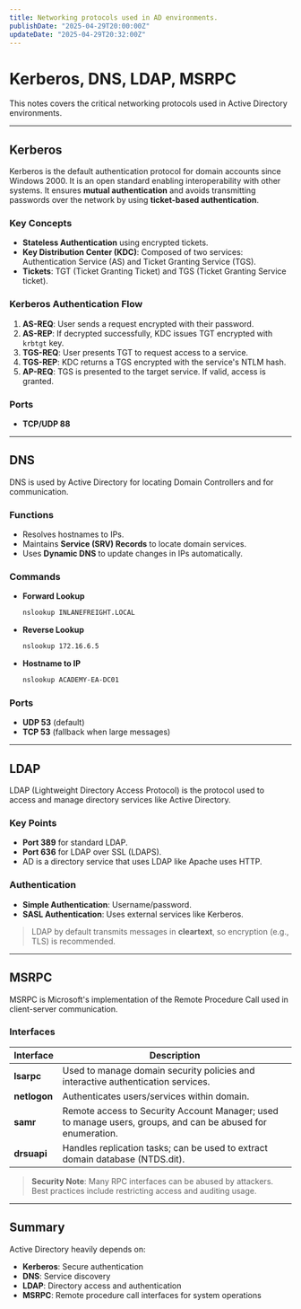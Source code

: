 ```yaml
---
title: Networking protocols used in AD environments.
publishDate: "2025-04-29T20:00:00Z"
updateDate: "2025-04-29T20:32:00Z"
---
```




# Kerberos, DNS, LDAP, MSRPC

This notes covers the critical networking protocols used in Active Directory environments.

---

## Kerberos

Kerberos is the default authentication protocol for domain accounts since Windows 2000. It is an open standard enabling interoperability with other systems. It ensures **mutual authentication** and avoids transmitting passwords over the network by using **ticket-based authentication**.

### Key Concepts

- **Stateless Authentication** using encrypted tickets.
- **Key Distribution Center (KDC)**: Composed of two services: Authentication Service (AS) and Ticket Granting Service (TGS).
- **Tickets**: TGT (Ticket Granting Ticket) and TGS (Ticket Granting Service ticket).

### Kerberos Authentication Flow

1. **AS-REQ**: User sends a request encrypted with their password.
2. **AS-REP**: If decrypted successfully, KDC issues TGT encrypted with `krbtgt` key.
3. **TGS-REQ**: User presents TGT to request access to a service.
4. **TGS-REP**: KDC returns a TGS encrypted with the service's NTLM hash.
5. **AP-REQ**: TGS is presented to the target service. If valid, access is granted.

### Ports

- **TCP/UDP 88**

---

## DNS

DNS is used by Active Directory for locating Domain Controllers and for communication.

### Functions

- Resolves hostnames to IPs.
- Maintains **Service (SRV) Records** to locate domain services.
- Uses **Dynamic DNS** to update changes in IPs automatically.

### Commands

- **Forward Lookup**
  ```bash
  nslookup INLANEFREIGHT.LOCAL
  ```
- **Reverse Lookup**
  ```bash
  nslookup 172.16.6.5
  ```
- **Hostname to IP**
  ```bash
  nslookup ACADEMY-EA-DC01
  ```

### Ports

- **UDP 53** (default)
- **TCP 53** (fallback when large messages)

---

## LDAP

LDAP (Lightweight Directory Access Protocol) is the protocol used to access and manage directory services like Active Directory.

### Key Points

- **Port 389** for standard LDAP.
- **Port 636** for LDAP over SSL (LDAPS).
- AD is a directory service that uses LDAP like Apache uses HTTP.

### Authentication

- **Simple Authentication**: Username/password.
- **SASL Authentication**: Uses external services like Kerberos.

> LDAP by default transmits messages in **cleartext**, so encryption (e.g., TLS) is recommended.

---

## MSRPC

MSRPC is Microsoft's implementation of the Remote Procedure Call used in client-server communication.

### Interfaces

| Interface | Description |
|----------|-------------|
| **lsarpc** | Used to manage domain security policies and interactive authentication services. |
| **netlogon** | Authenticates users/services within domain. |
| **samr** | Remote access to Security Account Manager; used to manage users, groups, and can be abused for enumeration. |
| **drsuapi** | Handles replication tasks; can be used to extract domain database (NTDS.dit). |

> **Security Note**: Many RPC interfaces can be abused by attackers. Best practices include restricting access and auditing usage.

---

## Summary

Active Directory heavily depends on:
- **Kerberos**: Secure authentication
- **DNS**: Service discovery
- **LDAP**: Directory access and authentication
- **MSRPC**: Remote procedure call interfaces for system operations

